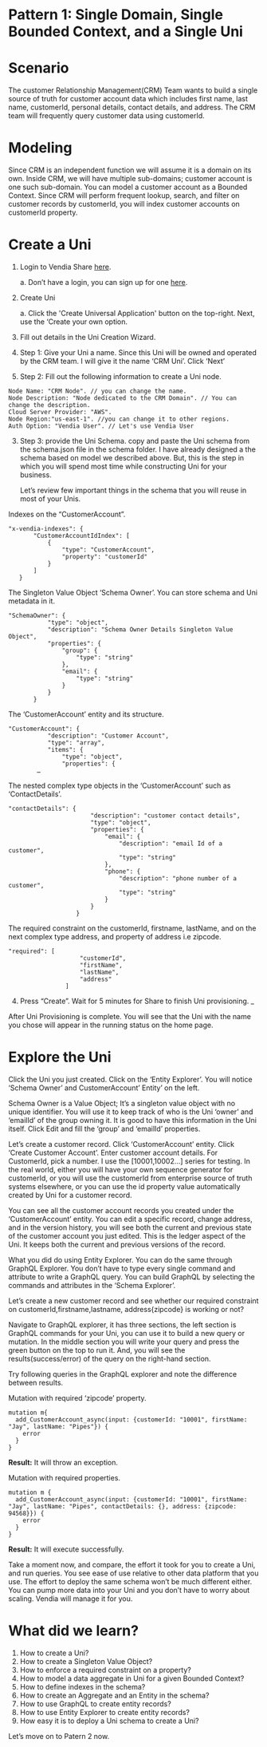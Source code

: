 # Pattern 1: Single Domain, Single Bounded Context, and a Single Uni


# Scenario

The customer Relationship Management(CRM) Team wants to build a single source of truth for customer account data which includes first name, last name, customerId, personal details, contact details, and address. The CRM team will frequently query customer data using customerId. 


# Modeling

Since CRM is an independent function we will assume it is a domain on its own. Inside CRM, we will have multiple sub-domains; customer account is one such sub-domain. You can model a customer account as a Bounded Context.  Since CRM will perform frequent lookup, search, and filter on customer records by customerId, you will index customer accounts on customerId property. 


# Create a Uni

1. Login to Vendia Share [here](https://share.vendia.net/login). 

	a. Don’t have a login, you can sign up for one [here](https://share.vendia.net/). 

2. Create Uni

	a. Click the 'Create Universal Application' button on the top-right. Next, use the ‘Create your own option. 

3. Fill out details in the Uni Creation Wizard. 



1. Step 1: Give your Uni a name. Since this Uni will be owned and operated by the CRM team. I will give it the name ‘CRM Uni’. Click ‘Next’
2. Step 2: Fill out the following information to create a Uni node. 

```
Node Name: "CRM Node". // you can change the name.
Node Description: "Node dedicated to the CRM Domain". // You can change the description.
Cloud Server Provider: "AWS".
Node Region:"us-east-1". //you can change it to other regions.
Auth Option: "Vendia User". // Let's use Vendia User
```


3. Step 3: provide the Uni Schema. copy and paste the Uni schema from the schema.json file in the schema folder. I have already designed a the schema based on model we described above. But, this is the step in which you will spend most time while constructing Uni for your business. 

   Let’s review few important things in the schema that you will reuse in most of your Unis.

Indexes on the “CustomerAccount”.

```
"x-vendia-indexes": {
       "CustomerAccountIdIndex": [
           {
               "type": "CustomerAccount",
               "property": "customerId"
           }
       ]
   }

```
The Singleton Value Object ‘Schema Owner’. You can store schema and Uni metadata in it.

```
"SchemaOwner": {
           "type": "object",
           "description": "Schema Owner Details Singleton Value Object",
           "properties": {
               "group": {
                   "type": "string"
               },
               "email": {
                   "type": "string"
               }
           }
       }

```

The ‘CustomerAccount’ entity and its structure.

```
"CustomerAccount": {
           "description": "Customer Account",
           "type": "array",
           "items": {
               "type": "object",
               "properties": {
		…
```


The nested complex type objects in the ‘CustomerAccount’ such as ‘ContactDetails’.


```
"contactDetails": {
                       "description": "customer contact details",
                       "type": "object",
                       "properties": {
                           "email": {
                               "description": "email Id of a customer",
                               "type": "string"
                           },
                           "phone": {
                               "description": "phone number of a customer",
                               "type": "string"
                           }
                       }
                   }
```

The required constraint on the customerId, firstname, lastName, and on the next complex type address, and property of address i.e zipcode.


```
"required": [
                    "customerId",
                    "firstName",
                    "lastName",
                    "address"
                ]
```

4. Press “Create”. Wait for 5 minutes for Share to finish Uni provisioning. _

After Uni Provisioning is complete. You will see that the Uni with the name you chose will appear in the running status on the home page. 

# Explore the Uni

Click the Uni you just created. Click on the ‘Entity Explorer’. You will notice ‘Schema Owner’ and CustomerAccount’ Entity’ on the left. 

Schema Owner is a Value Object; It’s a singleton value object with no unique identifier. You will use it to keep track of who is the Uni ‘owner’ and ‘emailId’ of the group owning it. It is good to have this information in the Uni itself. Click Edit and fill the ‘group’ and ‘emailId’ properties.

Let’s create a customer record. Click ‘CustomerAccount’ entity. Click ‘Create Customer Account’. Enter customer account details. For CustomerId, pick a number. I use the [10001,10002…] series for testing. In the real world, either you will have your own sequence generator for customerId, or you will use the customerId from enterprise source of truth systems elsewhere, or you can use the id property value automatically created by Uni for a customer record. 

You can see all the customer account records you created under the ‘CustomerAccount’ entity. You can edit a specific record, change address, and in the version history, you will see both the current and previous state of the customer account you just edited. This is the ledger aspect of the Uni. It keeps both the current and previous versions of the record. 

What you did do using Entity Explorer. You can do the same through GraphQL Explorer. You don’t have to type every single command and attribute to write a GraphQL query. You can build GraphQL by selecting the commands and attributes in the ‘Schema Explorer’.

Let’s create a new customer record and see whether our required constraint on customerId,firstname,lastname, address{zipcode} is working or not?

Navigate to GraphQL explorer, it has three sections, the left section is GraphQL commands for your Uni, you can use it to build a new query or mutation. In the middle section you will write your query and press the green button on the top to run it. And, you will see the results(success/error) of the query on the right-hand section. 

Try following queries in the GraphQL explorer and note the difference between results. 

Mutation with required ‘zipcode’ property. 


```
mutation m{
  add_CustomerAccount_async(input: {customerId: "10001", firstName: "Jay", lastName: "Pipes"}) {
    error
  }
}
```


**Result:** It will throw an exception. 

Mutation with required properties. 


```
mutation m {
  add_CustomerAccount_async(input: {customerId: "10001", firstName: "Jay", lastName: "Pipes", contactDetails: {}, address: {zipcode: 94568}}) {
    error
  }
}
```


**Result:** It will execute successfully. 

Take a moment now, and compare, the effort it took for you to create a Uni, and run queries. You see ease of use relative to other data platform that you use. The effort to deploy the same schema won’t be much different either. You can pump more data into your Uni and you don’t have to worry about scaling. Vendia will manage it for you. 


# What did we learn?



1. How to create a Uni?
2. How to create a Singleton Value Object?
3. How to enforce a required constraint on a property?
4. How to model a data aggregate in Uni for a given Bounded Context?
5. How to define indexes in the schema?
6. How to create an Aggregate and an Entity in the schema?
7. How to use GraphQL to create entity records?
8. How to use Entity Explorer to create entity records?
9. How easy it is to deploy a Uni schema to create a Uni?

Let’s move on to Patern 2 now. 
